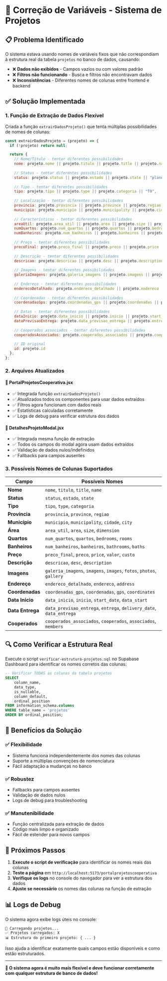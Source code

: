 # 🔧 Correção de Variáveis - Sistema de Projetos

## 📋 **Problema Identificado**

O sistema estava usando nomes de variáveis fixos que não correspondiam à estrutura real da tabela `projetos` no banco de dados, causando:

- ❌ **Dados não exibidos** - Campos vazios ou com valores padrão
- ❌ **Filtros não funcionando** - Busca e filtros não encontravam dados
- ❌ **Inconsistências** - Diferentes nomes de colunas entre frontend e backend

## ✅ **Solução Implementada**

### **1. Função de Extração de Dados Flexível**

Criada a função `extrairDadosProjeto()` que tenta múltiplas possibilidades de nomes de colunas:

```javascript
const extrairDadosProjeto = (projeto) => {
  if (!projeto) return null;

  return {
    // Nome/Título - tentar diferentes possibilidades
    nome: projeto.nome || projeto.titulo || projeto.title || projeto.name || "Projeto sem nome",
    
    // Status - tentar diferentes possibilidades
    status: projeto.status || projeto.estado || projeto.state || "planejamento",
    
    // Tipo - tentar diferentes possibilidades
    tipo: projeto.tipo || projeto.type || projeto.categoria || "T0",
    
    // Localização - tentar diferentes possibilidades
    provincia: projeto.provincia || projeto.province || projeto.regiao || "Não informado",
    municipio: projeto.municipio || projeto.municipality || projeto.cidade || projeto.city || "Não informado",
    
    // Características - tentar diferentes possibilidades
    areaUtil: projeto.area_util || projeto.area || projeto.size || projeto.dimension || 0,
    numQuartos: projeto.num_quartos || projeto.quartos || projeto.bedrooms || projeto.rooms || 0,
    numBanheiros: projeto.num_banheiros || projeto.banheiros || projeto.bathrooms || projeto.baths || 0,
    
    // Preço - tentar diferentes possibilidades
    precoFinal: projeto.preco_final || projeto.preco || projeto.price || projeto.valor || projeto.custo || 0,
    
    // Descrição - tentar diferentes possibilidades
    descricao: projeto.descricao || projeto.desc || projeto.description || "Sem descrição detalhada.",
    
    // Imagens - tentar diferentes possibilidades
    galeriaImagens: projeto.galeria_imagens || projeto.imagens || projeto.images || projeto.fotos || projeto.photos || projeto.gallery || [],
    
    // Endereço - tentar diferentes possibilidades
    enderecoDetalhado: projeto.endereco_detalhado || projeto.endereco || projeto.address || "Endereço não informado",
    
    // Coordenadas - tentar diferentes possibilidades
    coordenadasGps: projeto.coordenadas_gps || projeto.coordenadas || projeto.gps || projeto.coordinates || null,
    
    // Datas - tentar diferentes possibilidades
    dataInicio: projeto.data_inicio || projeto.inicio || projeto.start_date || projeto.data_start || null,
    dataPrevisaoEntrega: projeto.data_previsao_entrega || projeto.entrega || projeto.delivery_date || projeto.data_entrega || null,
    
    // Cooperados associados - tentar diferentes possibilidades
    cooperadosAssociados: projeto.cooperados_associados || projeto.cooperados || projeto.associados || projeto.members || [],
    
    // ID original
    id: projeto.id
  };
};
```

### **2. Arquivos Atualizados**

#### **📄 PortalProjetosCooperativa.jsx**
- ✅ Integrada função `extrairDadosProjeto()`
- ✅ Atualizados todos os componentes para usar dados extraídos
- ✅ Filtros agora funcionam com dados reais
- ✅ Estatísticas calculadas corretamente
- ✅ Logs de debug para verificar estrutura dos dados

#### **📄 DetalhesProjetoModal.jsx**
- ✅ Integrada mesma função de extração
- ✅ Todos os campos do modal agora usam dados extraídos
- ✅ Validação de dados nulos/indefinidos
- ✅ Fallbacks para campos ausentes

### **3. Possíveis Nomes de Colunas Suportados**

| **Campo** | **Possíveis Nomes** |
|-----------|---------------------|
| **Nome** | `nome`, `titulo`, `title`, `name` |
| **Status** | `status`, `estado`, `state` |
| **Tipo** | `tipo`, `type`, `categoria` |
| **Província** | `provincia`, `province`, `regiao` |
| **Município** | `municipio`, `municipality`, `cidade`, `city` |
| **Área** | `area_util`, `area`, `size`, `dimension` |
| **Quartos** | `num_quartos`, `quartos`, `bedrooms`, `rooms` |
| **Banheiros** | `num_banheiros`, `banheiros`, `bathrooms`, `baths` |
| **Preço** | `preco_final`, `preco`, `price`, `valor`, `custo` |
| **Descrição** | `descricao`, `desc`, `description` |
| **Imagens** | `galeria_imagens`, `imagens`, `images`, `fotos`, `photos`, `gallery` |
| **Endereço** | `endereco_detalhado`, `endereco`, `address` |
| **Coordenadas** | `coordenadas_gps`, `coordenadas`, `gps`, `coordinates` |
| **Data Início** | `data_inicio`, `inicio`, `start_date`, `data_start` |
| **Data Entrega** | `data_previsao_entrega`, `entrega`, `delivery_date`, `data_entrega` |
| **Cooperados** | `cooperados_associados`, `cooperados`, `associados`, `members` |

## 🔍 **Como Verificar a Estrutura Real**

Execute o script `verificar-estrutura-projetos.sql` no Supabase Dashboard para identificar os nomes corretos das colunas:

```sql
-- Verificar TODAS as colunas da tabela projetos
SELECT 
    column_name,
    data_type,
    is_nullable,
    column_default,
    ordinal_position
FROM information_schema.columns 
WHERE table_name = 'projetos'
ORDER BY ordinal_position;
```

## 🎯 **Benefícios da Solução**

### **✅ Flexibilidade**
- Sistema funciona independentemente dos nomes das colunas
- Suporte a múltiplas convenções de nomenclatura
- Fácil adaptação a mudanças no banco

### **✅ Robustez**
- Fallbacks para campos ausentes
- Validação de dados nulos
- Logs de debug para troubleshooting

### **✅ Manutenibilidade**
- Função centralizada para extração de dados
- Código mais limpo e organizado
- Fácil de estender para novos campos

## 🚀 **Próximos Passos**

1. **Execute o script de verificação** para identificar os nomes reais das colunas
2. **Teste a página** em `http://localhost:5173/portalprojetoscooperativa`
3. **Verifique os logs** no console do navegador para ver a estrutura dos dados
4. **Ajuste se necessário** os nomes das colunas na função de extração

## 📊 **Logs de Debug**

O sistema agora exibe logs úteis no console:

```
🔄 Carregando projetos...
✅ Projetos carregados: X
📊 Estrutura do primeiro projeto: { ... }
```

Isso ajuda a identificar exatamente quais campos estão disponíveis e como estão estruturados.

---

**🎉 O sistema agora é muito mais flexível e deve funcionar corretamente com qualquer estrutura de banco de dados!**
